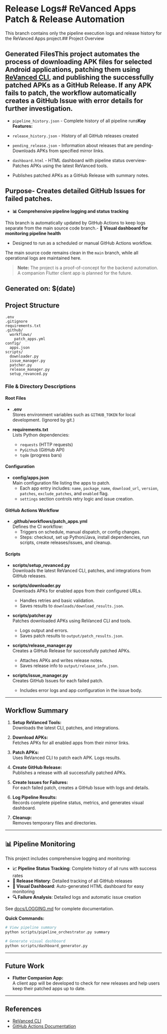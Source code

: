 # Release Logs# ReVanced Apps Patch & Release Automation



This branch contains only the pipeline execution logs and release history for the ReVanced Apps project.## Project Overview



## Generated FilesThis project automates the process of downloading APK files for selected Android applications, patching them using [ReVanced CLI](https://github.com/ReVanced/revanced-cli), and publishing the successfully patched APKs as a GitHub Release. If any APK fails to patch, the workflow automatically creates a GitHub Issue with error details for further investigation.



- `pipeline_history.json` - Complete history of all pipeline runs**Key Features:**

- `release_history.json` - History of all GitHub releases created

- `pending_release.json` - Information about releases that are pending- Downloads APKs from specified mirror links.

- `dashboard.html` - HTML dashboard with pipeline status overview- Patches APKs using the latest ReVanced tools.

- Publishes patched APKs as a GitHub Release with summary notes.

## Purpose- Creates detailed GitHub Issues for failed patches.

- **📊 Comprehensive pipeline logging and status tracking**

This branch is automatically updated by GitHub Actions to keep logs separate from the main source code branch.- **🎯 Visual dashboard for monitoring pipeline health**

- Designed to run as a scheduled or manual GitHub Actions workflow.

The main source code remains clean in the `main` branch, while all operational logs are maintained here.

> **Note:** The project is a proof-of-concept for the backend automation. A companion Flutter client app is planned for the future.

Generated on: $(date)
---

## Project Structure

```
.env
.gitignore
requirements.txt
.github/
  workflows/
    patch_apps.yml
config/
  apps.json
scripts/
  downloader.py
  issue_manager.py
  patcher.py
  release_manager.py
  setup_revanced.py
```

### File & Directory Descriptions

#### Root Files

- **.env**  
  Stores environment variables such as `GITHUB_TOKEN` for local development. (Ignored by git.)

- **requirements.txt**  
  Lists Python dependencies:
  - `requests` (HTTP requests)
  - `PyGithub` (GitHub API)
  - `tqdm` (progress bars)

#### Configuration

- **config/apps.json**  
  Main configuration file listing the apps to patch.
  - Each app entry includes: `name`, `package_name`, `download_url`, `version`, `patches`, `exclude_patches`, and `enabled` flag.
  - `settings` section controls retry logic and issue creation.

#### GitHub Actions Workflow

- **.github/workflows/patch_apps.yml**  
  Defines the CI workflow:
  - Triggers on schedule, manual dispatch, or config changes.
  - Steps: checkout, set up Python/Java, install dependencies, run scripts, create releases/issues, and cleanup.

#### Scripts

- **scripts/setup_revanced.py**  
  Downloads the latest ReVanced CLI, patches, and integrations from GitHub releases.

- **scripts/downloader.py**  
  Downloads APKs for enabled apps from their configured URLs.

  - Handles retries and basic validation.
  - Saves results to `downloads/download_results.json`.

- **scripts/patcher.py**  
  Patches downloaded APKs using ReVanced CLI and tools.

  - Logs output and errors.
  - Saves patch results to `output/patch_results.json`.

- **scripts/release_manager.py**  
  Creates a GitHub Release for successfully patched APKs.

  - Attaches APKs and writes release notes.
  - Saves release info to `output/release_info.json`.

- **scripts/issue_manager.py**  
  Creates GitHub Issues for each failed patch.
  - Includes error logs and app configuration in the issue body.

---

## Workflow Summary

1. **Setup ReVanced Tools:**  
   Downloads the latest CLI, patches, and integrations.

2. **Download APKs:**  
   Fetches APKs for all enabled apps from their mirror links.

3. **Patch APKs:**  
   Uses ReVanced CLI to patch each APK. Logs results.

4. **Create GitHub Release:**  
   Publishes a release with all successfully patched APKs.

5. **Create Issues for Failures:**  
   For each failed patch, creates a GitHub Issue with logs and details.

6. **Log Pipeline Results:**  
   Records complete pipeline status, metrics, and generates visual dashboard.

7. **Cleanup:**  
   Removes temporary files and directories.

---

## 📊 Pipeline Monitoring

This project includes comprehensive logging and monitoring:

- **📈 Pipeline Status Tracking**: Complete history of all runs with success rates
- **🎁 Release History**: Detailed tracking of all GitHub releases
- **📱 Visual Dashboard**: Auto-generated HTML dashboard for easy monitoring
- **🔍 Failure Analysis**: Detailed logs and automatic issue creation

See [docs/LOGGING.md](docs/LOGGING.md) for complete documentation.

**Quick Commands:**

```bash
# View pipeline summary
python scripts/pipeline_orchestrator.py summary

# Generate visual dashboard
python scripts/dashboard_generator.py
```

---

## Future Work

- **Flutter Companion App:**  
  A client app will be developed to check for new releases and help users keep their patched apps up to date.

---

## References

- [ReVanced CLI](https://github.com/ReVanced/revanced-cli)
- [GitHub Actions Documentation](https://docs.github.com/en/actions)
